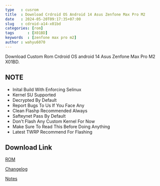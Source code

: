```yaml
---
type   : cusrom
title  : Download Crdroid OS Android 14 Asus Zenfone Max Pro M2
date   : 2024-05-20T09:17:35+07:00
slug   : cdroid-a14-x01bd
categories: [rom]
tags      : [X01BD]
keywords  : [zenfone max pro m2]
author : wahyu6070
---
```


Download Custom Rom Crdroid OS android 14 Asus Zenfone Max Pro M2 X01BD.


## NOTE
- Inital Build With Enforcing Selinux 
- Kernel SU Supported 
- Decrypted By Default 
- Report Bugs To Us If You Face Any
- Clean Flashp Recommended Always 
- Safteynet Pass By Default
- Don't Flash Any Custom Kernel For Now
- Make Sure To Read This Before Doing Anything 
- Latest TWRP Recommend For Flashing

## Download Link
[ROM](https://www.pling.com/p/1373156/)

[Changelog](https://telegra.ph/Changelogs-01-14-19)

[Notes](https://telegra.ph/Notes-01-14-6)

